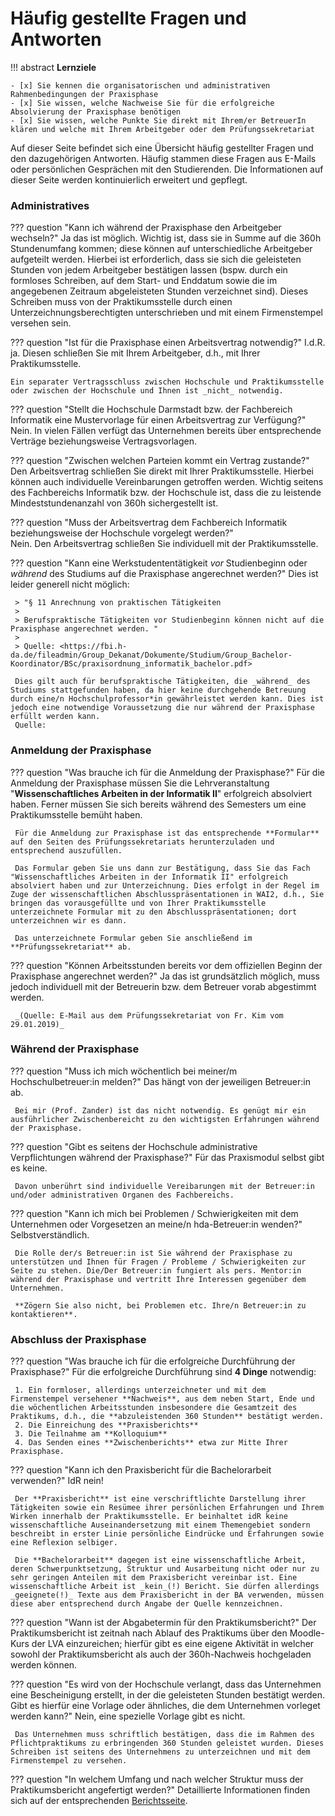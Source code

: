# Häufig gestellte Fragen und Antworten

!!! abstract
    **Lernziele**

    - [x] Sie kennen die organisatorischen und administrativen Rahmenbedingungen der Praxisphase
    - [x] Sie wissen, welche Nachweise Sie für die erfolgreiche Absolvierung der Praxisphase benötigen
    - [x] Sie wissen, welche Punkte Sie direkt mit Ihrem/er BetreuerIn klären und welche mit Ihrem Arbeitgeber oder dem Prüfungssekretariat  

Auf dieser Seite befindet sich eine Übersicht häufig gestellter Fragen und den dazugehörigen Antworten.
Häufig stammen diese Fragen aus E-Mails oder persönlichen Gesprächen mit den Studierenden. 
Die Informationen auf dieser Seite werden kontinuierlich erweitert und gepflegt.


<!-- ## Fragen und Antworten -->




### Administratives

??? question "Kann ich während der Praxisphase den Arbeitgeber wechseln?"
    Ja das ist möglich. Wichtig ist, dass sie in Summe auf die 360h Stundenumfang kommen; diese können auf unterschiedliche Arbeitgeber aufgeteilt werden.
    Hierbei ist erforderlich, dass sie sich die geleisteten Stunden von jedem Arbeitgeber bestätigen lassen (bspw. durch ein formloses Schreiben, auf dem Start- und Enddatum sowie die im angegebenen Zeitraum abgeleisteten Stunden verzeichnet sind). Dieses Schreiben muss von der Praktikumsstelle durch einen Unterzeichnungsberechtigten unterschrieben und mit einem Firmenstempel versehen sein. 


??? question "Ist für die Praxisphase einen Arbeitsvertrag notwendig?"
    I.d.R. ja. Diesen schließen Sie mit Ihrem Arbeitgeber, d.h., mit Ihrer Praktikumsstelle.

    Ein separater Vertragsschluss zwischen Hochschule und Praktikumsstelle oder zwischen der Hochschule und Ihnen ist _nicht_ notwendig.



??? question "Stellt die Hochschule Darmstadt bzw. der Fachbereich Informatik eine Mustervorlage für einen Arbeitsvertrag zur Verfügung?"
    Nein. In vielen Fällen verfügt das Unternehmen bereits über entsprechende Verträge beziehungsweise Vertragsvorlagen.


??? question "Zwischen welchen Parteien kommt ein Vertrag zustande?"
     Den Arbeitsvertrag schließen Sie direkt mit Ihrer Praktikumsstelle. Hierbei können auch individuelle Vereinbarungen getroffen werden. Wichtig seitens des Fachbereichs Informatik bzw. der Hochschule ist, dass die zu leistende Mindeststundenanzahl von 360h sichergestellt ist.

??? question "Muss der Arbeitsvertrag dem Fachbereich Informatik beziehungsweise der Hochschule vorgelegt werden?"  
     Nein. Den Arbeitsvertrag schließen Sie individuell mit der Praktikumsstelle.


??? question "Kann eine Werkstudententätigkeit _vor_ Studienbeginn oder _während_ des Studiums auf die Praxisphase angerechnet werden?"
     Dies ist leider generell nicht möglich:

     > "§ 11 Anrechnung von praktischen Tätigkeiten  
     >
     > Berufspraktische Tätigkeiten vor Studienbeginn können nicht auf die Praxisphase angerechnet werden. " 
     >
     > Quelle: <https://fbi.h-da.de/fileadmin/Group_Dekanat/Dokumente/Studium/Group_Bachelor-Koordinator/BSc/praxisordnung_informatik_bachelor.pdf>

     Dies gilt auch für berufspraktische Tätigkeiten, die _während_ des Studiums stattgefunden haben, da hier keine durchgehende Betreuung durch eine/n Hochschulprofessor*in gewährleistet werden kann. Dies ist jedoch eine notwendige Voraussetzung die nur während der Praxisphase erfüllt werden kann.  
     Quelle:



### Anmeldung der Praxisphase 

??? question "Was brauche ich für die Anmeldung der Praxisphase?"
     Für die Anmeldung der Praxisphase müssen Sie die Lehrveranstaltung "**Wissenschaftliches Arbeiten in der Informatik II**" erfolgreich absolviert haben. Ferner müssen Sie sich bereits während des Semesters um eine Praktikumsstelle bemüht haben. 
     
     Für die Anmeldung zur Praxisphase ist das entsprechende **Formular** auf den Seiten des Prüfungssekretariats herunterzuladen und entsprechend auszufüllen. 
     
     Das Formular geben Sie uns dann zur Bestätigung, dass Sie das Fach "Wissenschaftliches Arbeiten in der Informatik II" erfolgreich absolviert haben und zur Unterzeichnung. Dies erfolgt in der Regel im Zuge der wissenschaftlichen Abschlusspräsentationen in WAI2, d.h., Sie bringen das vorausgefüllte und von Ihrer Praktikumsstelle unterzeichnete Formular mit zu den Abschlusspräsentationen; dort unterzeichnen wir es dann. 
     
     Das unterzeichnete Formular geben Sie anschließend im **Prüfungssekretariat** ab.


??? question "Können Arbeitsstunden bereits vor dem offiziellen Beginn der Praxisphase angerechnet werden?"
     Ja das ist grundsätzlich möglich, muss jedoch individuell mit der Betreuerin bzw. dem Betreuer vorab abgestimmt werden.

     _(Quelle: E-Mail aus dem Prüfungssekretariat von Fr. Kim vom 29.01.2019)_


### Während der Praxisphase

??? question "Muss ich mich wöchentlich bei meiner/m Hochschulbetreuer:in melden?"
     Das hängt von der jeweiligen Betreuer:in ab.

     Bei mir (Prof. Zander) ist das nicht notwendig. Es genügt mir ein ausführlicher Zwischenbereicht zu den wichtigsten Erfahrungen während der Praxisphase.


??? question "Gibt es seitens der Hochschule administrative Verpflichtungen während der Praxisphase?"
     Für das Praxismodul selbst gibt es keine. 

     Davon unberührt sind individuelle Vereibarungen mit der Betreuer:in und/oder administrativen Organen des Fachbereichs.

??? question "Kann ich mich bei Problemen / Schwierigkeiten mit dem Unternehmen oder  Vorgesetzen an meine/n hda-Betreuer:in wenden?"
     Selbstverständlich.

     Die Rolle der/s Betreuer:in ist Sie während der Praxisphase zu unterstützen und Ihnen für Fragen / Probleme / Schwierigkeiten zur Seite zu stehen. Die/Der Betreuer:in fungiert als pers. Mentor:in während der Praxisphase und vertritt Ihre Interessen gegenüber dem Unternehmen.

     **Zögern Sie also nicht, bei Problemen etc. Ihre/n Betreuer:in zu kontaktieren**.


### Abschluss der Praxisphase

??? question "Was brauche ich für die erfolgreiche Durchführung der Praxisphase?"
     Für die erfolgreiche Durchführung sind **4 Dinge** notwendig:

     1. Ein formloser, allerdings unterzeichneter und mit dem Firmenstempel versehener **Nachweis**, aus dem neben Start, Ende und die wöchentlichen Arbeitsstunden insbesondere die Gesamtzeit des Praktikums, d.h., die **abzuleistenden 360 Stunden** bestätigt werden.
     2. Die Einreichung des **Praxisberichts**
     3. Die Teilnahme am **Kolloquium**
     4. Das Senden eines **Zwischenberichts** etwa zur Mitte Ihrer Praxisphase.


??? question "Kann ich den Praxisbericht für die Bachelorarbeit verwenden?"
     IdR nein!

     Der **Praxisbericht** ist eine verschriftlichte Darstellung ihrer Tätigkeiten sowie ein Resümee ihrer persönlichen Erfahrungen und Ihrem Wirken innerhalb der Praktikumsstelle. Er beinhaltet idR keine wissenschaftliche Auseinandersetzung mit einem Themengebiet sondern beschreibt in erster Linie persönliche Eindrücke und Erfahrungen sowie eine Reflexion selbiger. 

     Die **Bachelorarbeit** dagegen ist eine wissenschaftliche Arbeit, deren Schwerpunktsetzung, Struktur und Ausarbeitung nicht oder nur zu sehr geringen Anteilen mit dem Praxisbericht vereinbar ist. Eine wissenschaftliche Arbeit ist _kein_(!) Bericht. Sie dürfen allerdings _geeignete(!)_ Texte aus dem Praxisbericht in der BA verwenden, müssen diese aber entsprechend durch Angabe der Quelle kennzeichnen.

??? question "Wann ist der Abgabetermin für den Praktikumsbericht?"
     Der Praktikumsbericht ist zeitnah nach Ablauf des Praktikums über den Moodle-Kurs der LVA einzureichen; hierfür gibt es eine eigene Aktivität in welcher sowohl der Praktikumsbericht als auch der 360h-Nachweis hochgeladen werden können.

??? question "Es wird von der Hochschule verlangt, dass das Unternehmen eine Bescheinigung erstellt, in der die geleisteten Stunden bestätigt werden. Gibt es hierfür eine Vorlage oder ähnliches, die dem Unternehmen vorleget werden kann?"
     Nein, eine spezielle Vorlage gibt es nicht.

     Das Unternehmen muss schriftlich bestätigen, dass die im Rahmen des Pflichtpraktikums zu erbringenden 360 Stunden geleistet wurden. Dieses Schreiben ist seitens des Unternehmens zu unterzeichnen und mit dem Firmenstempel zu versehen.

??? question "In welchem Umfang und nach welcher Struktur muss der Praktikumsbericht angefertigt werden?"
     Detaillierte Informationen finden sich auf der entsprechenden [Berichtsseite](bericht.md).






